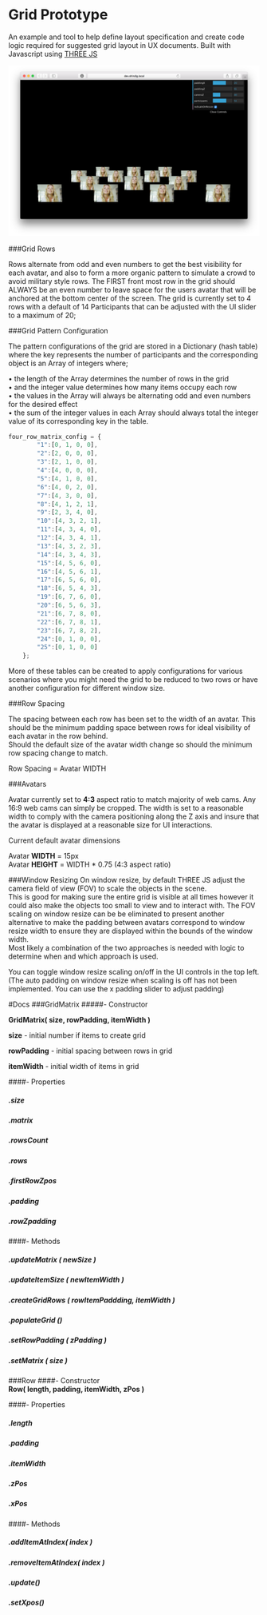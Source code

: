 
# Grid Prototype


An example and tool to help define layout specification and create code logic required for suggested grid layout in UX documents. Built with Javascript using [THREE JS](https://threejs.org/docs/index.html#Manual/Introduction/Creating_a_scene)  
  
![](assets/img/screen.png)

###Grid Rows 

Rows alternate from odd and even numbers to get the best visibility for each avatar, and also to form a more organic pattern to simulate a crowd to avoid military style rows. The FIRST front most row in the grid should ALWAYS be an even number to leave space for the users avatar that will be anchored at the bottom center of the screen. 
The grid is currently set to 4 rows with a default of 14 Participants that can be adjusted with the UI slider to a maximum of 20;  


###Grid Pattern Configuration 

The pattern configurations of the grid are stored in a Dictionary (hash table) where the key represents the number of participants and the corresponding object is an Array of integers where; 

 • the length of the Array determines the number of rows in the grid  
 • and the integer value determines how many items occupy each row  
 • the values in the Array will always be alternating odd and even numbers for the desired effect  
 • the sum of the integer values in each Array should always total the integer value of its corresponding key in the table.  
 

```javascript
four_row_matrix_config = {
        "1":[0, 1, 0, 0], 
        "2":[2, 0, 0, 0],  
		"3":[2, 1, 0, 0],
		"4":[4, 0, 0, 0],  
		"5":[4, 1, 0, 0],  
		"6":[4, 0, 2, 0],  
		"7":[4, 3, 0, 0],  
		"8":[4, 1, 2, 1],  
		"9":[2, 3, 4, 0],  
		"10":[4, 3, 2, 1],  
		"11":[4, 3, 4, 0],  
		"12":[4, 3, 4, 1],  
		"13":[4, 3, 2, 3],  
		"14":[4, 3, 4, 3],  
		"15":[4, 5, 6, 0],  
		"16":[4, 5, 6, 1],  
		"17":[6, 5, 6, 0],  
		"18":[6, 5, 4, 3],  
		"19":[6, 7, 6, 0],  
		"20":[6, 5, 6, 3],  
		"21":[6, 7, 8, 0],  
		"22":[6, 7, 8, 1],  
		"23":[6, 7, 8, 2],  
		"24":[0, 1, 0, 0],  
		"25":[0, 1, 0, 0]  
	};  
```  

More of these tables can be created to apply configurations for various scenarios where you might need the grid to be reduced to two rows or have another configuration for different window size. 
  

###Row Spacing  

The spacing between each row has been set to the width of an avatar. This should be the minimum padding space between rows for ideal visibility of each avatar in the row behind.  
Should the default size of the avatar width change so should the minimum row spacing change to match.  

Row Spacing = Avatar WIDTH
  
  
###Avatars 

Avatar currently set to **4:3** aspect ratio to match majority of web cams. Any 16:9 web cams can simply be cropped. 
The width is set to a reasonable width to comply with the camera positioning along the Z axis and insure that the avatar is displayed at a reasonable size for UI interactions.

Current default avatar dimensions 

Avatar **WIDTH**  = 15px  
Avatar **HEIGHT** = WIDTH * 0.75 (4:3 aspect ratio)


###Window Resizing
On window resize, by default THREE JS adjust the camera field of view (FOV) to scale the objects in the scene.  
This is good for making sure the entire grid is visible at all times however it could also make the objects too small to view and to interact with. The FOV scaling on window resize can be be eliminated to present another alternative to make the padding between avatars correspond to window resize width to ensure they are displayed within the bounds of the window width.  
Most likely a combination of the two approaches is needed with logic to determine when and which approach is used.

You can toggle window resize scaling on/off in the UI controls in the top left. (The auto padding on window resize when scaling is off has not been implemented. You can use the x padding slider to adjust padding)

#Docs
###GridMatrix
#####- Constructor

**GridMatrix( size, rowPadding, itemWidth )**  
  

**size** - initial number if items to create grid  

**rowPadding** - initial spacing between rows in grid  
  
**itemWidth** - initial width of items in grid  

####- Properties  
##### .size

##### .matrix  

##### .rowsCount  

##### .rows  

##### .firstRowZpos
##### .padding  

##### .rowZpadding  

####- Methods  

##### .updateMatrix ( newSize )  

##### .updateItemSize ( newItemWidth )  

##### .createGridRows ( rowItemPaddding, itemWidth )  

##### .populateGrid ()  

##### .setRowPadding ( zPadding )  

##### .setMatrix ( size )  
  
###Row
####- Constructor  
**Row( length, padding, itemWidth, zPos )**  


####- Properties  

##### .length  

##### .padding  

##### .itemWidth  

##### .zPos  

##### .xPos  
  
####- Methods  

##### .addItemAtIndex( index )  

##### .removeItemAtIndex( index )  

##### .update()  

##### .setXpos()  



